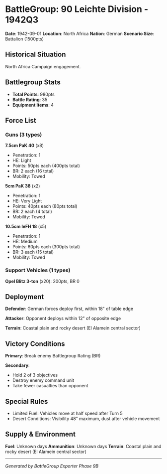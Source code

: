 # BattleGroup: 90 Leichte Division - 1942Q3

**Date**: 1942-09-01
**Location**: North Africa
**Nation**: German
**Scenario Size**: Battalion (1500pts)

## Historical Situation

North Africa Campaign engagement.

## Battlegroup Stats

- **Total Points**: 980pts
- **Battle Rating**: 35
- **Equipment Items**: 4

## Force List

### Guns (3 types)

**7.5cm PaK 40** (x8)
- Penetration: 1
- HE: Light
- Points: 50pts each (400pts total)
- BR: 2 each (16 total)
- Mobility: Towed

**5cm PaK 38** (x2)
- Penetration: 1
- HE: Very Light
- Points: 40pts each (80pts total)
- BR: 2 each (4 total)
- Mobility: Towed

**10.5cm leFH 18** (x5)
- Penetration: 1
- HE: Medium
- Points: 60pts each (300pts total)
- BR: 3 each (15 total)
- Mobility: Towed

### Support Vehicles (1 types)

**Opel Blitz 3-ton** (x20): 200pts, BR 0

## Deployment

**Defender**: German forces deploy first, within 18" of table edge

**Attacker**: Opponent deploys within 12" of opposite edge

**Terrain**: Coastal plain and rocky desert (El Alamein central sector)

## Victory Conditions

**Primary**: Break enemy Battlegroup Rating (BR)

**Secondary**:
- Hold 2 of 3 objectives
- Destroy enemy command unit
- Take fewer casualties than opponent

## Special Rules

- Limited Fuel: Vehicles move at half speed after Turn 5
- Desert Conditions: Visibility 48" maximum, dust after vehicle movement

## Supply & Environment

**Fuel**: Unknown days
**Ammunition**: Unknown days
**Terrain**: Coastal plain and rocky desert (El Alamein central sector)

---

*Generated by BattleGroup Exporter Phase 9B*
